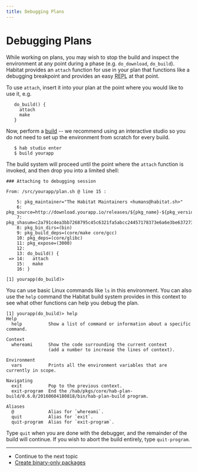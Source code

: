 ```yaml
---
title: Debugging Plans
---
```


# Debugging Plans

While working on plans, you may wish to stop the build and inspect the environment at any point during a phase (e.g. `do_download`, `do_build`). Habitat provides an `attach` function for use in your plan that functions like a debugging breakpoint and provides an easy <acronym title="Read, Evaluation, Print Loop">REPL</acronym> at that point.

To use `attach`, insert it into your plan at the point where you would like to use it, e.g.

       do_build() {
         attach
         make
       }

Now, perform a [build](/docs/create-packages-build) -- we recommend using an interactive studio so you do not need to set up the environment from scratch for every build.

       $ hab studio enter
       $ build yourapp

The build system will proceed until the point where the `attach` function is invoked, and then drop you into a limited shell:

~~~
### Attaching to debugging session

From: /src/yourapp/plan.sh @ line 15 :

    5: pkg_maintainer="The Habitat Maintainers <humans@habitat.sh>"
    6: pkg_source=http://download.yourapp.io/releases/${pkg_name}-${pkg_version}.tar.gz
    7: pkg_shasum=c2a791c4ea3bb7268795c45c6321fa5abcc24457178373e6a6e3be6372737f23
    8: pkg_bin_dirs=(bin)
    9: pkg_build_deps=(core/make core/gcc)
    10: pkg_deps=(core/glibc)
    11: pkg_expose=(3000)
    12:
    13: do_build() {
 => 14:   attach
    15:   make
    16: }

[1] yourapp(do_build)>
~~~

You can use basic Linux commands like `ls` in this environment. You can also use the `help` command the Habitat build system provides in this context to see what other functions can help you debug the plan.

~~~
[1] yourapp(do_build)> help
Help
  help          Show a list of command or information about a specific command.

Context
  whereami      Show the code surrounding the current context
                (add a number to increase the lines of context).

Environment
  vars          Prints all the environment variables that are currently in scope.

Navigating
  exit          Pop to the previous context.
  exit-program  End the /hab/pkgs/core/hab-plan-build/0.6.0/20160604180818/bin/hab-plan-build program.

Aliases
  @             Alias for `whereami`.
  quit          Alias for `exit`.
  quit-program  Alias for `exit-program`.
~~~

Type `quit` when you are done with the debugger, and the remainder of the build will continue. If you wish to abort the build entirely, type `quit-program`.

<hr>
<ul class="main-content--link-nav">
  <li>Continue to the next topic</li>
  <li><a href="/docs/create-packages-binary-only">Create binary-only packages</a></li>
</ul>
